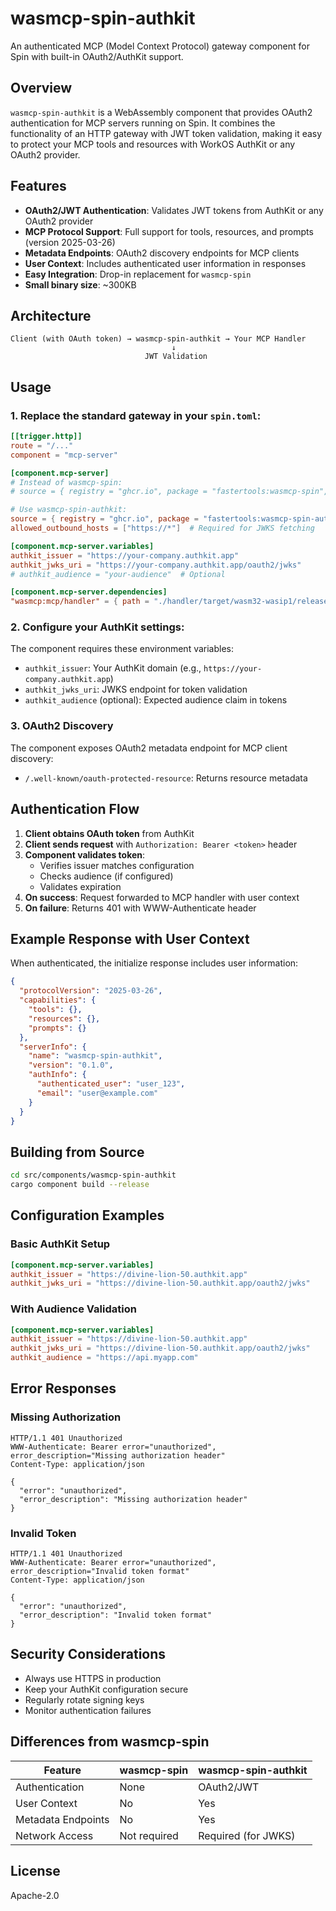 # wasmcp-spin-authkit

An authenticated MCP (Model Context Protocol) gateway component for Spin with built-in OAuth2/AuthKit support.

## Overview

`wasmcp-spin-authkit` is a WebAssembly component that provides OAuth2 authentication for MCP servers running on Spin. It combines the functionality of an HTTP gateway with JWT token validation, making it easy to protect your MCP tools and resources with WorkOS AuthKit or any OAuth2 provider.

## Features

- **OAuth2/JWT Authentication**: Validates JWT tokens from AuthKit or any OAuth2 provider
- **MCP Protocol Support**: Full support for tools, resources, and prompts (version 2025-03-26)
- **Metadata Endpoints**: OAuth2 discovery endpoints for MCP clients
- **User Context**: Includes authenticated user information in responses
- **Easy Integration**: Drop-in replacement for `wasmcp-spin`
- **Small binary size**: ~300KB

## Architecture

```
Client (with OAuth token) → wasmcp-spin-authkit → Your MCP Handler
                                    ↓
                              JWT Validation
```

## Usage

### 1. Replace the standard gateway in your `spin.toml`:

```toml
[[trigger.http]]
route = "/..."
component = "mcp-server"

[component.mcp-server]
# Instead of wasmcp-spin:
# source = { registry = "ghcr.io", package = "fastertools:wasmcp-spin", version = "0.0.3" }

# Use wasmcp-spin-authkit:
source = { registry = "ghcr.io", package = "fastertools:wasmcp-spin-authkit", version = "0.1.0" }
allowed_outbound_hosts = ["https://*"]  # Required for JWKS fetching

[component.mcp-server.variables]
authkit_issuer = "https://your-company.authkit.app"
authkit_jwks_uri = "https://your-company.authkit.app/oauth2/jwks"
# authkit_audience = "your-audience"  # Optional

[component.mcp-server.dependencies]
"wasmcp:mcp/handler" = { path = "./handler/target/wasm32-wasip1/release/handler.wasm" }
```

### 2. Configure your AuthKit settings:

The component requires these environment variables:
- `authkit_issuer`: Your AuthKit domain (e.g., `https://your-company.authkit.app`)
- `authkit_jwks_uri`: JWKS endpoint for token validation
- `authkit_audience` (optional): Expected audience claim in tokens

### 3. OAuth2 Discovery

The component exposes OAuth2 metadata endpoint for MCP client discovery:
- `/.well-known/oauth-protected-resource`: Returns resource metadata

## Authentication Flow

1. **Client obtains OAuth token** from AuthKit
2. **Client sends request** with `Authorization: Bearer <token>` header
3. **Component validates token**:
   - Verifies issuer matches configuration
   - Checks audience (if configured)
   - Validates expiration
4. **On success**: Request forwarded to MCP handler with user context
5. **On failure**: Returns 401 with WWW-Authenticate header

## Example Response with User Context

When authenticated, the initialize response includes user information:

```json
{
  "protocolVersion": "2025-03-26",
  "capabilities": {
    "tools": {},
    "resources": {},
    "prompts": {}
  },
  "serverInfo": {
    "name": "wasmcp-spin-authkit",
    "version": "0.1.0",
    "authInfo": {
      "authenticated_user": "user_123",
      "email": "user@example.com"
    }
  }
}
```

## Building from Source

```bash
cd src/components/wasmcp-spin-authkit
cargo component build --release
```

## Configuration Examples

### Basic AuthKit Setup
```toml
[component.mcp-server.variables]
authkit_issuer = "https://divine-lion-50.authkit.app"
authkit_jwks_uri = "https://divine-lion-50.authkit.app/oauth2/jwks"
```

### With Audience Validation
```toml
[component.mcp-server.variables]
authkit_issuer = "https://divine-lion-50.authkit.app"
authkit_jwks_uri = "https://divine-lion-50.authkit.app/oauth2/jwks"
authkit_audience = "https://api.myapp.com"
```

## Error Responses

### Missing Authorization
```
HTTP/1.1 401 Unauthorized
WWW-Authenticate: Bearer error="unauthorized", error_description="Missing authorization header"
Content-Type: application/json

{
  "error": "unauthorized",
  "error_description": "Missing authorization header"
}
```

### Invalid Token
```
HTTP/1.1 401 Unauthorized
WWW-Authenticate: Bearer error="unauthorized", error_description="Invalid token format"
Content-Type: application/json

{
  "error": "unauthorized",
  "error_description": "Invalid token format"
}
```

## Security Considerations

- Always use HTTPS in production
- Keep your AuthKit configuration secure
- Regularly rotate signing keys
- Monitor authentication failures

## Differences from wasmcp-spin

| Feature | wasmcp-spin | wasmcp-spin-authkit |
|---------|-------------|---------------------|
| Authentication | None | OAuth2/JWT |
| User Context | No | Yes |
| Metadata Endpoints | No | Yes |
| Network Access | Not required | Required (for JWKS) |

## License

Apache-2.0
